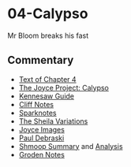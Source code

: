 # 04-Calypso

Mr Bloom breaks his fast

## Commentary

- [Text of Chapter 4](http://www.online-literature.com/james_joyce/ulysses/4/)
- [The Joyce Project: Calypso](http://m.joyceproject.com/chapters/calypso.html)
- [Kennesaw Guide](http://ksumail.kennesaw.edu/~mglosup/ulysses/calypso.htm)
- [Cliff Notes](http://www.cliffsnotes.com/literature/u/ulysses/summary-and-analysis/chapter-4)
- [Sparknotes](http://www.sparknotes.com/lit/ulysses/section4.rhtml)
- [The Sheila Variations](http://www.sheilaomalley.com/?p=7553)
- [Joyce Images](http://www.joyceimages.com/chapter/04/)
- [Paul Debraski](http://ijustreadaboutthat.wordpress.com/2010/07/19/james-joyce%E2%80%93week-2-ulysses-1922/)
- [Shmoop Summary](http://www.shmoop.com/ulysses-joyce/episode-4-calypso-summary.html) and [Analysis](http://www.shmoop.com/ulysses-joyce/calypso-analysis-summary.html)
- [Groden Notes](http://michaelgroden.com/notes/open4.html)
